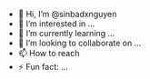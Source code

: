 - 👋 Hi, I’m @sinbadxnguyen
- 👀 I’m interested in ...
- 🌱 I’m currently learning ...
- 💞️ I’m looking to collaborate on ...
- 📫 How to reach
- ⚡ Fun fact: ...

<!---
sinbadxnguyen/sinbadxnguyen is a ✨ special ✨ repository because its `README.md` (this file) appears on your GitHub profile.
You can click the Preview link to take a look at your changes.
--->
